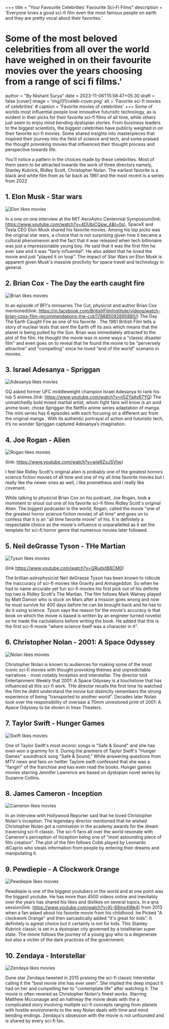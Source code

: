 +++
title = "Your Favourite Celebrities' Favourite Sci-Fi Films"
description = 'Everyone loves a good sci-fi film even the most famous people on earth and they are pretty vocal about their favorites.'
# Some of the most beloved celebrities from all over the world have weighed in on their favourite movies over the years choosing from a range of sci fi films.' 
author = "By Nishant Surya"
date = 2023-11-06T15:58:47+05:30
draft = false
[cover]
    image = 'img/01/celeb-cover.png'
    alt = 'Favorite sci-fi movies of celebrities'
    # caption = 'Favorite movies of celebrities'
+++
Some of worlds most influential people love innovative futurisitc technology, as is evident in their picks for their favorite sci-fi films of all time, while others just seem to enjoy mind bending dystopian stories. From buisiness leaders to the biggest scientists, the biggest celebrities have publicly weighed in on their favorite sci-fi movies. Some shared insights into masterpieces that inspired their journey into the field of science and tech, and some praised the thought provoking movies that influenced their thought process and perspective towards life.

You'll notice a pattern in the choices made by these celebrities. Most of them seem to be attracted towards the work of three directors namely, Stanley Kubrick, RIdley Scott, Christopher Nolan. The earliest favorite is a black and white film from as far back as 1961 and the most recent is a series from 2022

<!-- To enjoy sci
A good sci-fi movie - or sometimes a bad one - usually deals with good or bad innovation which is why some of the most successful people in the world love it. From the biggest podcasters to the biggest youtubers and movie directors, the biggest celebrities have often picked a sci fi film as their favorite movie

Everyone loves the sci fi genre and celebrities are no different as they too harbour a deep passion for sci fi, as evident in their picks for their favourite sci fi film of all time. Some even shared insights into how these movies affected their personal vision and thought process since we all know how futuristic some of the sci fi movies are. No wonder sci fi movies often predict the future its prpbably because it isnpuires people to create what they show in the movies and these people later on become celebrtieis and visionaries as it is the thinking man’s genre.  

If there seems to be any trend among these celebs, it’s love for the work of directors like Ridley Scott Three of Scott’s best movies are represented among the celebrities favorites. Meanwhile two of the choices ofr favourite movies are directed by Stanley Kubrick. Sci fi is an evergreen genre which is why there are films in this list from many diufferent decades the 70s , 80s even the last decade.  -->


## 1. Elon Musk - Star wars  

![Elon likes movies](/img/01/01musk10.png "Musk's favorite movie")  


In a one on one interview at the MIT AeroAstro Centennial Symposium(link: https://www.youtube.com/watch?v=4DUbiCQpw_4&t=0s), SpaceX and Tesla CEO Elon Musk shared his favorite movies. Among his top picks was the original star wars, a choice that is not surprising given how it became a cultural phenomenon and the fact that it was released when tech billionaire was just a impressionable young boy. He said that it was the first film he ever saw and it was "fairly influential". He also added that he loved the movie and just "played it on loop". The impact of Star Wars on Elon Musk is apparent given Musk's massive proclivity for space travel and technology in general.

## 2. Brian Cox - The Day the earth caught fire 

![Brian likes movies](/img/01/02briancox2.png "Brian's favorite movie")  


In an episode of BFI's miniseries The Cut, physicist and author Brian Cox mentioned(link: https://m.facebook.com/BritishFilmInstitute/videos/watch-brian-coxs-film-recommendations-the-cut/178885092895880/) The Day The Earth Caught Fire as one of his favorite . The 1961 British Film tells a story of nuclear tests that sent the Earth off its axis which means that the planet is being pulled by the Sun. Brian was immediately attracted to the plot of the film. He thought the movie was in some ways a "classic disaster film" and even goes on to reveal that he found the movie to be "perversely attractive" and "compelling" since he loved "end of the world" scenario in movies.

<!-- is a result of the fact that we are detonating nuclear bombs and doing nuclear tests and they damage the earth -->
<!-- // In an interview for their series asking famous creative people to name the movies that inspired them, BFI player caught up with brian cox, the famous physicist. His first pick, which he later singled out as one of his definite top two, was the sci fi movie, starring.  The film follows… brian cited just how //emotional// the film makes saying it’s a “”
Brian Cox is one of the most renowned phsysicst known not only for his contribution to sciene but for making science popular among younger generation through his innovation shows and concerts. 
In the series of shortfilms The Cut on BFI player when he was asked to recommend a movie to the people r Brian Cox called “The day the earth caught fire” his favourite sci fi film praising it as a a great piece of art that is also a warning to the future of mankind and how we could destroy ourselves if we didn’t control our greed. The film follows a sequence of events where both America and Russia test atomic bomb at the same time which leads to alterning the earths axis and the earth then starts gravitating towards the sun. -->

## 3. Israel Adesanya - Spriggan 

![Adesanya likes movies](/img/01/03adesanya.png "Adesanya's favorite movie")  

<!-- it was futuristic, i like the suit he was in, like it was a overpowered suit, but it was a lot of blood,i like when i see anime and i see blood,i dont want you to sugarcoat it, and oh no all this fighting's happening and there's no blood and noone dies, it;s like nah i want to see poeople's head gets ripped up, sliced up don't sugarcoat it for me, -->

GQ asked former UFC middleweight champion Israel Adesanya to rank his top 5 animes.(link: https://www.youtube.com/watch?v=n52YaAy67YQ) The unmatchedly bold mixed martial artist, whom fight fans will know is an avid anime lover, chose Spriggan the Netflix anime series adaptation of manga. The mini series has 6 episodes with each focusing on a different arc from the original manga . With its authentic portrayal of action and futuristic tech, it’s no wonder Spriggan captured Adesanya’s imagination.

<!-- Speaking to GQ magazine, Israel adesanya ranked his five favourite anime. The unmatchedly bold mixed martial artist, whom fight fans and anime fans will know is an avid anime lover, chose Spriggan
and already being considered one of the greatest animesd of all time despite being a new release, sci fi shounen action anime based on the manga with similar name-->

## 4. Joe Rogan - Alien 

![Rogan likes movies](/img/01/04rogan.png "Rogan's favorite movie")  

(link: https://www.youtube.com/watch?v=wieRZoJSVtw)

I feel like Ridley Scott's original alien is probably one of the greatest horrors science fiction movies of all time and one of my all time favorite movies but i really like the newer ones as well, i like prometheus and i really like covenant.

While talking to physicist Brian Cox on his podcast, Joe Rogan, took a momment to shout out one of his favorite sci-fi films Ridley Scott's original Alien. The biggest podcaster in the world, Rogan, called the movie "one of the greatest horror science fiction movies of all time" and goes on to confess that it is an "all time favorite movie" of his. It is definitely a respectable choice as the movie's influence is unparallelled as it set the template for sci-fi horror genre that numerous movies later followed.


<!-- Joe Rogan is the worlds biggest podcaster and often interviews very interesting group of people and is also never shy of revealing his own opinion and choices. In one of the episodes of the podcast with physicist Brian Cox, Rogan revealed that Alien is his favourite sci fi movie. He called the movie “one of the greatest horror science fiction movies of all time and one of my all time favourite movies.” Released in 1979 Alien was ndirected by Ridley Scott and written by Dan O’Bannon.  The movie follows a commercial spaceship crew as it comes in contact with with dangerous and hostile extraterrestrial beings. -->

## 5. Neil deGrasse Tyson - THe Martian

![Tyson likes movies](/img/01/05neildegrassetyson.png "Tyson's favorite movie")  

(link https://www.youtube.com/watch?v=QRudxtB8CM0)
<!-- Neil deGrasse Tyson has been known to ridicule the inacccurate scinece in some of the sci-fi movies like Gravity and Armageddon. So when he was asked to name a sci fi film that is accurate but also great to watch he answered The Martian. He said the science is accurate because the author of the book that ispired the movie is an engineer turned novelist and so he did all the calculations. and it has marquee director ridley scott and it has major actors in it. so its a first run movie where science itself was a character in it. THe movie follows mark whatney who was left for dead on the surface of mars and then they find out he is not dead and we'll come back to you but in 400 days he's got to stay for 400 days on mars and he figures out how to do it using science. -->


The brillian astrophysicist Neil deGrasse Tyson has been known to ridicule the inaccuracy of sci-fi movies like Gravity and Armageddon. So when he had to name accurate yet fun sci-fi movies his first pick out of his definite top two is RIdley Scott's The Martian. The film follows Mark Watney played by Matt Damon who is stuck on Mars after a mission goes wrong and now he must survive for 400 days before he can be brought back and he has to do it using science.  Tyson says the reason for the movie's accuracy is that book on which the movie is based is written by an engineer turned novelist so he made the caclulations before writing the book. He added that this is the first sci-fi movie "where science itself was a character in it".
<!-- 
when someone asked Neil
In an out of blue choice Neil deGrasse Tyson expressed his admiration for the 2015 sci-fi/Adventure The martian. 
It's not shocking that everyone wants to know the favorite sci fi film of the worlds most famous scientist Neil De Grasse Tyson is an extremely accomplished astrophysicst and arguably one of the most popular advocates of science. He is also a fan of science fiction movies and harsh critique of it. While he often criticizes movies such as Gravity for being heavily inaccurate he also heaps heavy praise when the moviemakers get it right. He has often said the  The Martian is his favourite science fiction movie because of its accuracy and depiction. The martian follows a astronaut stuck alone on the mars planet and how he manages to survive and come back to Earth.  -->

## 6. Christopher Nolan - 2001: A Space Odyssey

![Nolan likes movies](/img/01/06nolan.png "Nolan's favorite movie")  

Christopher Nolan is known to audiences for making some of the most iconic sci-fi movies with thought provoking themes and unpredictable narratives - most notably Inception and Interstellar. The director told Entertainment Weekly that 2001: A Space Odyssey is a touchstone that has influenced all this sci-fi work. THe director recalls the first time he watched the film he didnt understand the movie but distinctly remembers the strong experience of being "transported to another world". Decades later Nolan took over the responsibility of oversaw a 70mm unrestored print of 2001: A Apace Odyssey to be shown in Imax Theaters.
<!-- Christopher Nolan is widely considered one of the greatest directors of our time. He is also one of the best when it comes to creating science fiction movies. People often wonder what kind of science fiction he himself  likes besides his own creations. When Entertainment Weekly asked him this question he said Stanley Kubrick’s science fiction masterpiece left a huge impression on him. He said “I just felth this extraordinary experience of being taken to another world. You didn’t doubt this world for an instant. It had a larger than life quality.” Decades later Nolan played crucial role in touring a restored version of “2001” around the world.  -->

## 7. Taylor Swift - Hunger Games

![Swift likes movies](/img/01/07taylorswifthungergames.png "Swift's favorite movie")  

One of Taylor Swift's most inconic songs is "Safe & Sound" and she has even won a grammy for it. During the premiere of Taylor Swift's "Hunger Games" soundtrack song "Safe & Sound," While answering questions from MTV news and fans on twitter Taylore swift confessed that she was a "fangirl" of the franchise and has even read the books. Hunger games movies starring Jennifer Lawrence are based on dystopian novel series by Suzanne Collins.

## 8. James Cameron - Inception

![Cameron likes movies](/img/01/08cameron.png "Cameron's favorite movie")  

In an interview with Hollywood Reporter said that he loved Christopher Nolan's Inception. The legendary director mentioned that he wished Christopher Nolan got a nomination in the academy awards for the dream traversing sci-fi classic. The sci-fi fans all over the world resonate with Cameron's perception of Inception being one of "most astounding piece of film creation". The plot of the film follows Cobb played by Leonardo diCaprio who steals information from people by entering their dreams and manipulating it. 
<!-- James Cameron is one of the most prominent directors in Hollywood with quite a few masterpieces in his repertoire. Whehter it’s 2009’s epic science fiction Avatar – which by the way is also the highest grossing movie of all time or one of the biggest science fiction franchise Terminator, James Cameron is a legend in science fiction genre and otherwise. Being great he also has a good eye for great films. Talking to The Hollywood Reporter in 2011 James Cameron said that he loved Christopher Nolan’s science saga inception. He goes on to emphasize that Nolan should have won the Oscar for it  “it’s the most astounding piece of film creation and direction”.
The film follow Cobb who steals information from people by entering their dreams. But things go wrong when someone asks him to steal some information in exchange for wiping off Cobb’s criminal record. The films cast is great, its direction is top-notch and together they offer a never seen experience. No wonder it is one James Cameron’s list of  favourite movies. -->


## 9. Pewdiepie - A Clockwork Orange

![Pewdiepie likes movies](/img/01/09pewdiepie4.png "Pewdiepie's favorite movie")  

Pewdiepie is one of the biggest youtubers in the world and at one point was the biggest youtube. He has more than 4500 videos online and inevitably over the years has shared his likes and dislikes on several topics. In a qna session(link: https://www.youtube.com/watch?v=Kj-68mx4We4) from 2013 when a fan asked about his favorite movie from his childhood. he Picked "A clockwork Orange" and then sarcastically added "it's great for kids". It definitely is agreat choice but it certainly is not for kids. This Stanley Kubrick classic is set in a dystopian city governed by a totalitarian super state. The movie follows the journey of a young guy who is a degenerate but also a victim of the dark practices of the government.

<!-- Pewdiepie is one of the biggest youtubers in the world andat one point was the biggest youtuber in the world. In many of his videos on his channel he has said that a clockwork orange by Stanley Kubrick was his favourite film. The movie is also referenced in one and his love for the movie could be seen from the multiple posters he owns which could be seen in the video. The movie is about a dystopian city governed by a totalitarian super state where the story follows the journey of a young guy who is a degenerate but also a victim of the dark practices of the government. -->

## 10. Zendaya - Interstellar

![Zendaya likes movies](/img/01/10zendaya.png "Zendaya's favorite movie")  

Dune star Zendaya tweeted in 2015 praising the sci-fi classic Interstellar calling it the "best movie she has ever seen". She implied the deep impact it had on her and compelling her to "contemplate life" after watching it. The movie is often revered as Christopher Nolan's finest works. Starring Matthew Mcconauge and an hathway the movie deals with the a complicated story involving multiple sci-fi concepts ranging from planets with hostile environments to the way Nolan deals with time and mind bending endings. Zendaya's obsession with the movie is not unfounded and is shared by every sci-fi fan.

<!-- Pewdiepie is one of the biggest youtubers in the world andat one point was the biggest youtuber in the world. In many of his videos on his channel he has said that a clockwork orange by Stanley Kubrick was his favourite film. The movie is also referenced in one and his love for the movie could be seen from the multiple posters he owns which could be seen in the video. The movie is about a dystopian city governed by a totalitarian super state where the story follows the journey of a young guy who is a degenerate but also a victim of the dark practices of the government. -->